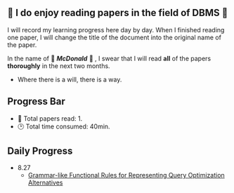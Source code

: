 :sparkling_heart: I do enjoy reading papers in the field of DBMS :sparkling_heart:
---
I will record my learning progress here day by day. When I finished reading one paper, I will change the title of the document into the original name of the paper.

In the name of :fries: ***McDonald*** :fries: , I swear that I will read **all** of the papers **thoroughly** in the next two months.
- Where there is a will, there is a way.
## Progress Bar
- :page_with_curl: Total papers read: 1.
- :clock2: Total time consumed: 40min.
## Daily Progress
- 8.27
    - [Grammar-like Functional Rules for Representing Query Optimization Alternatives](https://15721.courses.cs.cmu.edu/spring2017/papers/14-optimizer1/p18-lohman.pdf)
